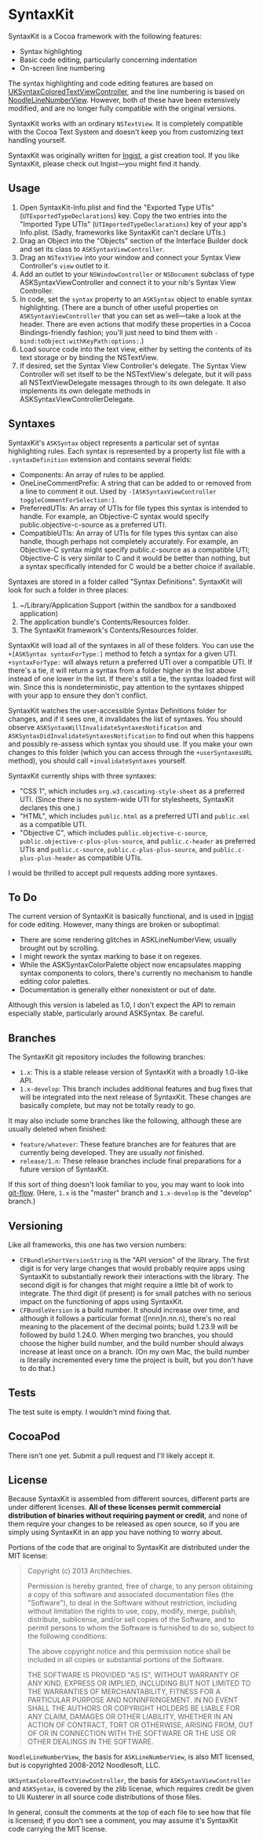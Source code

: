 SyntaxKit
========

SyntaxKit is a Cocoa framework with the following features:

* Syntax highlighting
* Basic code editing, particularly concerning indentation
* On-screen line numbering

The syntax highlighting and code editing features are based on [UKSyntaxColoredTextViewController][uksyntax], and the line numbering is based on [NoodleLineNumberView][noodleline]. However, both of these have been extensively modified, and are no longer fully compatible with the original versions.

SyntaxKit works with an ordinary `NSTextView`. It is completely compatible with the Cocoa Text System and doesn't keep you from customizing text handling yourself.

SyntaxKit was originally written for [Ingist][ingist], a gist creation tool. If you like SyntaxKit, please check out Ingist—you might find it handy.

Usage
----

1. Open SyntaxKit-Info.plist and find the "Exported Type UTIs" (`UTExportedTypeDeclarations`) key. Copy the two entries into the "Imported Type UTIs" (`UTImportedTypeDeclarations`) key of your app's Info.plist. (Sadly, frameworks like SyntaxKit can't declare UTIs.)
2. Drag an Object into the "Objects" section of the Interface Builder dock and set its class to `ASKSyntaxViewController`.
3. Drag an `NSTextView` into your window and connect your Syntax View Controller's `view` outlet to it.
4. Add an outlet to your `NSWindowController` or `NSDocument` subclass of type ASKSyntaxViewController and connect it to your nib's Syntax View Controller.
5. In code, set the `syntax` property to an `ASKSyntax` object to enable syntax highlighting. (There are a bunch of other useful properties on `ASKSyntaxViewController` that you can set as well—take a look at the header. There are even actions that modify these properties in a Cocoa Bindings-friendly fashion; you'll just need to bind them with `-bind:toObject:withKeyPath:options:`.)
6. Load source code into the text view, either by setting the contents of its text storage or by binding the NSTextView.
7. If desired, set the Syntax View Controller's delegate. The Syntax View Controller will set itself to be the NSTextView's delegate, but it will pass all NSTextViewDelegate messages through to its own delegate. It also implements its own delegate methods in ASKSyntaxViewControllerDelegate.

Syntaxes
-------

SyntaxKit's `ASKSyntax` object represents a particular set of syntax highlighting rules. Each syntax is represented by a property list file with a `.syntaxDefinition` extension and contains several fields:

* Components: An array of rules to be applied.
* OneLineCommentPrefix: A string that can be added to or removed from a line to comment it out. Used by `-[ASKSyntaxViewController toggleCommentForSelection:]`.
* PreferredUTIs: An array of UTIs for file types this syntax is intended to handle. For example, an Objective-C syntax would specify public.objective-c-source as a preferred UTI.
* CompatibleUTIs: An array of UTIs for file types this syntax can also handle, though perhaps not completely accurately. For example, an Objective-C syntax might specify public.c-source as a compatible UTI; Objective-C is very similar to C and it would be better than nothing, but a syntax specifically intended for C would be a better choice if available.

Syntaxes are stored in a folder called "Syntax Definitions". SyntaxKit will look for such a folder in three places:

1. ~/Library/Application Support (within the sandbox for a sandboxed application)
2. The application bundle's Contents/Resources folder.
3. The SyntaxKit framework's Contents/Resources folder.

SyntaxKit will load all of the syntaxes in all of these folders. You can use the `+[ASKSyntax syntaxForType:]` method to fetch a syntax for a given UTI. `+syntaxForType:` will always return a preferred UTI over a compatible UTI. If there's a tie, it will return a syntax from a folder higher in the list above instead of one lower in the list. If there's still a tie, the syntax loaded first will win. Since this is nondeterministic, pay attention to the syntaxes shipped with your app to ensure they don't conflict.

SyntaxKit watches the user-accessible Syntax Definitions folder for changes, and if it sees one, it invalidates the list of syntaxes. You should observe `ASKSyntaxWillInvalidateSyntaxesNotification` and `ASKSyntaxDidInvalidateSyntaxesNotification` to find out when this happens and possibly re-assess which syntax you should use. If you make your own changes to this folder (which you can access through the `+userSyntaxesURL` method), you should call `+invalidateSyntaxes` yourself.

SyntaxKit currently ships with three syntaxes:

* "CSS 1", which includes `org.w3.cascading-style-sheet` as a preferred UTI. (Since there is no system-wide UTI for stylesheets, SyntaxKit declares this one.)
* "HTML", which includes `public.html` as a preferred UTI and `public.xml` as a compatible UTI.
* "Objective C", which includes `public.objective-c-source`, `public.objective-c-plus-​plus-source`, and `public.c-header` as preferred UTIs and `public.c-source`, `public.c-plus-plus-source`, and `public.c-plus-plus-header` as compatible UTIs.

I would be thrilled to accept pull requests adding more syntaxes.

To Do
-----

The current version of SyntaxKit is basically functional, and is used in [Ingist][ingist] for code editing. However, many things are broken or suboptimal:

* There are some rendering glitches in ASKLineNumberView, usually brought out by scrolling.
* I might rework the syntax marking to base it on regexes.
* While the ASKSyntaxColorPalette object now encapsulates mapping syntax components to colors, there's currently no mechanism to handle editing color palettes.
* Documentation is generally either nonexistent or out of date.

Although this version is labeled as 1.0, I don't expect the API to remain especially stable, particularly around ASKSyntax. Be careful.

Branches
-------

The SyntaxKit git repository includes the following branches:

* `1.x`: This is a stable release version of SyntaxKit with a broadly 1.0-like API.
* `1.x-develop`: This branch includes additional features and bug fixes that will be integrated into the next release of SyntaxKit. These changes are basically complete, but may not be totally ready to go.

It may also include some branches like the following, although these are usually deleted when finished:

* `feature/whatever`: These feature branches are for features that are currently being developed. They are usually *not* finished.
* `release/1.n`: These release branches include final preparations for a future version of SyntaxKit.

If this sort of thing doesn't look familiar to you, you may want to look into [git-flow][gitflow]. (Here, `1.x` is the "master" branch and `1.x-develop` is the "develop" branch.)

Versioning
--------

Like all frameworks, this one has two version numbers:

* `CFBundleShortVersionString` is the "API version" of the library. The first digit is for very large changes that would probably require apps using SyntaxKit to substantially rework their interactions with the library. The second digit is for changes that might require a little bit of work to integrate. The third digit (if present) is for small patches with no serious impact on the functioning of apps using SyntaxKit.
* `CFBundleVersion` is a build number. It should increase over time, and although it follows a particular format ([nnn]n.nn.n), there's no real meaning to the placement of the decimal points; build 1.23.9 will be followed by build 1.24.0. When merging two branches, you should choose the higher build number, and the build number should always increase at least once on a branch. (On my own Mac, the build number is literally incremented every time the project is built, but you don't have to do that.)

Tests
----

The test suite is empty. I wouldn't mind fixing that.

CocoaPod
-------

There isn't one yet. Submit a pull request and I'll likely accept it.

License
------

Because SyntaxKit is assembled from different sources, different parts are under different licenses. **All of these licenses permit commercial distribution of binaries without requiring payment or credit**, and none of them require your changes to be released as open source, so if you are simply using SyntaxKit in an app you have nothing to worry about.

Portions of the code that are original to SyntaxKit are distributed under the MIT license:

> Copyright (c) 2013 Architechies.
> 
> Permission is hereby granted, free of charge, to any person obtaining a copy
> of this software and associated documentation files (the "Software"), to deal
> in the Software without restriction, including without limitation the rights
> to use, copy, modify, merge, publish, distribute, sublicense, and/or sell
> copies of the Software, and to permit persons to whom the Software is
> furnished to do so, subject to the following conditions:
> 
> The above copyright notice and this permission notice shall be included in
> all copies or substantial portions of the Software.
> 
> THE SOFTWARE IS PROVIDED "AS IS", WITHOUT WARRANTY OF ANY KIND, EXPRESS OR
> IMPLIED, INCLUDING BUT NOT LIMITED TO THE WARRANTIES OF MERCHANTABILITY,
> FITNESS FOR A PARTICULAR PURPOSE AND NONINFRINGEMENT. IN NO EVENT SHALL THE
> AUTHORS OR COPYRIGHT HOLDERS BE LIABLE FOR ANY CLAIM, DAMAGES OR OTHER
> LIABILITY, WHETHER IN AN ACTION OF CONTRACT, TORT OR OTHERWISE, ARISING FROM,
> OUT OF OR IN CONNECTION WITH THE SOFTWARE OR THE USE OR OTHER DEALINGS IN
> THE SOFTWARE.

`NoodleLineNumberView`, the basis for `ASKLineNumberView`, is also MIT licensed, but is copyrighted 2008-2012 Noodlesoft, LLC.

`UKSyntaxColoredTextViewController`, the basis for `ASKSyntaxViewController` and `ASKSyntax`, is covered by the zlib license, which requires credit be given to Uli Kusterer in all source code distributions of those files.

In general, consult the comments at the top of each file to see how that file is licensed; if you don't see a comment, you may assume it's SyntaxKit code carrying the MIT license.

[uksyntax]: https://github.com/uliwitness/UKSyntaxColoredTextDocument
[noodleline]: http://www.noodlesoft.com/blog/2008/10/05/displaying-line-numbers-with-nstextview/
[ingist]: https://itunes.apple.com/us/app/ingist/id680035328?mt=12
[gitflow]: http://nvie.com/git-model/

